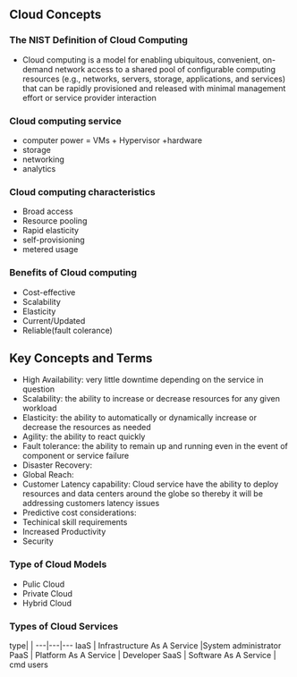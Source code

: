 

## Cloud Concepts

### The NIST Definition of Cloud Computing

- Cloud computing is a model for enabling ubiquitous, convenient, on-demand network access to a shared pool of configurable computing resources (e.g., networks, servers, storage, applications, and services) that can be rapidly provisioned and released with minimal management effort or service provider interaction

### Cloud computing service

- computer power = VMs + Hypervisor +hardware
- storage
- networking
- analytics

### Cloud computing characteristics

- Broad access
- Resource pooling
- Rapid elasticity
- self-provisioning
- metered usage

### Benefits of Cloud computing

- Cost-effective
- Scalability
- Elasticity
- Current/Updated
- Reliable(fault colerance)

## Key Concepts and Terms

- High Availability: very little downtime depending on the service in question
- Scalability:  the ability to increase or decrease resources for any given workload
- Elasticity:   the ability to automatically or dynamically increase or decrease the resources as needed
- Agility:  the ability to react quickly
- Fault tolerance: the ability to remain up and running even in the event of component or service failure
- Disaster Recovery:
- Global Reach:
- Customer Latency capability: Cloud service have the ability to deploy resources and data centers around the globe so thereby it will be addressing customers latency issues
- Predictive cost considerations:
- Techinical skill requirements
- Increased Productivity
- Security

### Type of Cloud Models

- Pulic Cloud
- Private Cloud
- Hybrid Cloud

### Types of Cloud Services

 type| |
 ---|---|---
IaaS | Infrastructure As A Service |System administrator
PaaS | Platform As A Service  | Developer
SaaS | Software As A Service | cmd users
